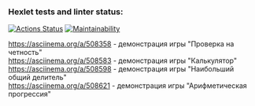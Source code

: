 ### Hexlet tests and linter status:
[![Actions Status](https://github.com/Iris-Raine/python-project-lvl1/workflows/hexlet-check/badge.svg)](https://github.com/Iris-Raine/python-project-lvl1/actions)
[![Maintainability](https://api.codeclimate.com/v1/badges/9e52b8fdf8cf3270e93b/maintainability)](https://codeclimate.com/github/Iris-Raine/python-project-lvl1/maintainability)

https://asciinema.org/a/508358 - демонстрация игры "Проверка на четность"  
https://asciinema.org/a/508583 - демонстрация игры "Калькулятор"  
https://asciinema.org/a/508598 - демонстрация игры "Наибольший общий делитель"  
https://asciinema.org/a/508621 - демонстрация игры "Арифметическая прогрессия"  